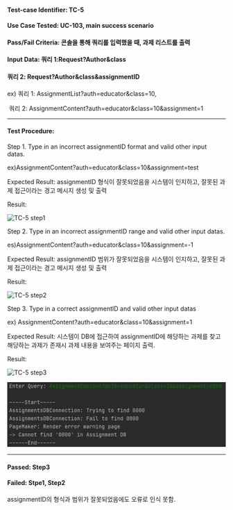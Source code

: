 #### Test-case Identifier: TC-5

#### Use Case Tested: UC-103, main success scenario

#### Pass/Fail Criteria: 콘솔을 통해 쿼리를 입력했을 때, 과제 리스트를 출력

#### Input Data: 쿼리 1:Request?Author&class 

#### 					   쿼리 2: Request?Author&class&assignmentID 

ex) 쿼리 1: AssignmentList?auth=educator&class=10, 

​      쿼리 2: AssignmentContent?auth=educator&class=10&assignment=1

------

#### Test Procedure:

Step 1. Type in an incorrect assignmentID format and valid other input datas.

ex)AssignmentContent?auth=educator&class=10&assignment=test

Expected Result: assignmentID 형식이 잘못되었음을 시스템이 인지하고, 잘못된 과제 접근이라는 경고 메시지 생성 및 출력

Result:

![TC-5 step1](/img/TC-5%20step1.JPG)

Step 2. Type in an incorrect assignmentID range and valid other input datas.

es)AssignmentContent?auth=educator&class=10&assignment=-1

Expected Result: assignmentID 범위가 잘못되었음을 시스템이 인지하고, 잘못된 과제 접근이라는 경고 메시지 생성 및 출력

Result:

![TC-5 step2](/img/TC-5%20step2.JPG)

Step 3. Type in a correct assignmentID and valid other input datas

ex) AssignmentContent?auth=educator&class=10&assignment=1

Expected Result: 시스템이 DB에 접근하여 assignmentID에 해당하는 과제를 찾고 해당하는 과제가 존재시 과제 내용을 보여주는 페이지 출력.

Result:

![TC-5 step3](/img/TC-5%20step3.JPG)

![TC-5 step3-2](./img/TC-5%20step3-2.jpg)

------

#### Passed: Step3

#### Failed: Stpe1, Step2

assignmentID의 형식과 범위가 잘못되었음에도 오류로 인식 못함.